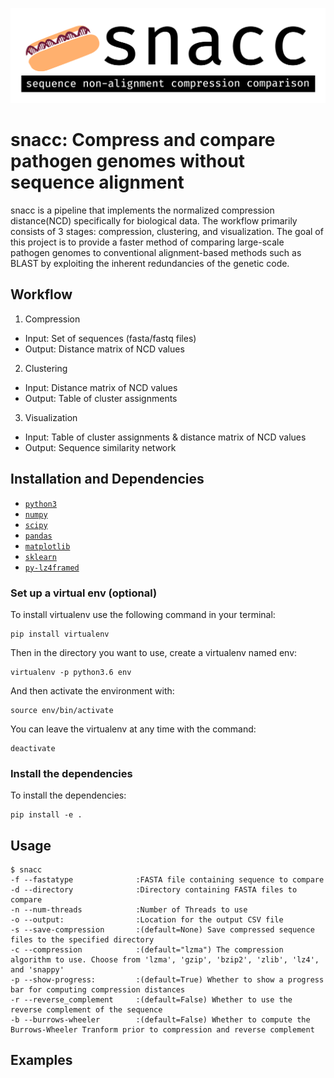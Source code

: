 ![logo](https://github.com/SweetiePi/bioncd-hackseq/blob/master/logo/snacc-header.jpg)
# snacc: Compress and compare pathogen genomes without sequence alignment
snacc is a pipeline that implements the normalized compression distance(NCD) specifically for biological data. The workflow primarily consists of 3 stages: compression, clustering, and visualization. The goal of this project is to provide a faster method of comparing large-scale pathogen genomes to conventional alignment-based methods such as BLAST by exploiting the inherent redundancies of the genetic code.

## Workflow

1) Compression
* Input: Set of sequences (fasta/fastq files)
* Output: Distance matrix of NCD values

2) Clustering
* Input: Distance matrix of NCD values
* Output: Table of cluster assignments

3) Visualization
* Input: Table of cluster assignments & distance matrix of NCD values
* Output: Sequence similarity network

## Installation and Dependencies

- [`python3`](https://python.org)
- [`numpy`](https://numpy.org)
- [`scipy`](https://scipy.org)
- [`pandas`](https://pandas.pydata.org)
- [`matplotlib`](https://matplotlib.org)
- [`sklearn`](http://scikit-learn.org/stable/)
- [`py-lz4framed`](https://github.com/Iotic-Labs/py-lz4framed)

### Set up a virtual env (optional)
To install virtualenv use the following command in your terminal:

    pip install virtualenv

Then in the directory you want to use, create a virtualenv named env:

    virtualenv -p python3.6 env

And then activate the environment with:

    source env/bin/activate

You can leave the virtualenv at any time with the command:

    deactivate

### Install the dependencies

To install the dependencies:

    pip install -e .
    
## Usage
    $ snacc
    -f --fastatype              :FASTA file containing sequence to compare
    -d --directory              :Directory containing FASTA files to compare
    -n --num-threads            :Number of Threads to use
    -o --output:                :Location for the output CSV file
    -s --save-compression       :(default=None) Save compressed sequence files to the specified directory
    -c --compression            :(default="lzma") The compression algorithm to use. Choose from 'lzma', 'gzip', 'bzip2', 'zlib', 'lz4', and 'snappy'
    -p --show-progress:         :(default=True) Whether to show a progress bar for computing compression distances
    -r --reverse_complement     :(default=False) Whether to use the reverse complement of the sequence
    -b --burrows-wheeler        :(default=False) Whether to compute the Burrows-Wheeler Tranform prior to compression and reverse complement

## Examples
